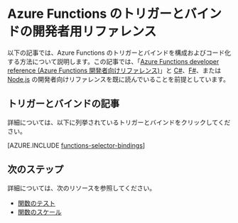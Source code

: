 <properties
	pageTitle="Azure Functions triggers and bindings (Azure Functions のトリガーとバインド) | Microsoft Azure"
	description="Azure Functions でトリガーとバインドを使用する方法を説明します。"
	services="functions"
	documentationCenter="na"
	authors="christopheranderson"
	manager="erikre"
	editor=""
	tags=""
	keywords="Azure Functions, 機能, イベント処理, Webhook, 動的コンピューティング, サーバーなしのアーキテクチャ"/>

<tags
	ms.service="functions"
	ms.devlang="multiple"
	ms.topic="reference"
	ms.tgt_pltfrm="multiple"
	ms.workload="na"
	ms.date="08/27/2016"
	ms.author="chrande"/>

# Azure Functions のトリガーとバインドの開発者用リファレンス

以下の記事では、Azure Functions のトリガーとバインドを構成およびコード化する方法について説明します。この記事では、「[Azure Functions developer reference (Azure Functions 開発者向けリファレンス)](functions-reference.md)」と [C#](functions-reference-csharp.md)、[F#](functions-reference-fsharp.md)、または [Node.js](functions-reference-node.md) の開発者向けリファレンスを既に読んでいることを前提としています。

## トリガーとバインドの記事

詳細については、以下に列挙されているトリガーとバインドをクリックしてください。

[AZURE.INCLUDE [functions-selector-bindings](../../includes/functions-selector-bindings.md)]

## 次のステップ

詳細については、次のリソースを参照してください。

* [関数のテスト](functions-test-a-function.md)
* [関数のスケール](functions-scale.md)

<!---HONumber=AcomDC_0921_2016-->